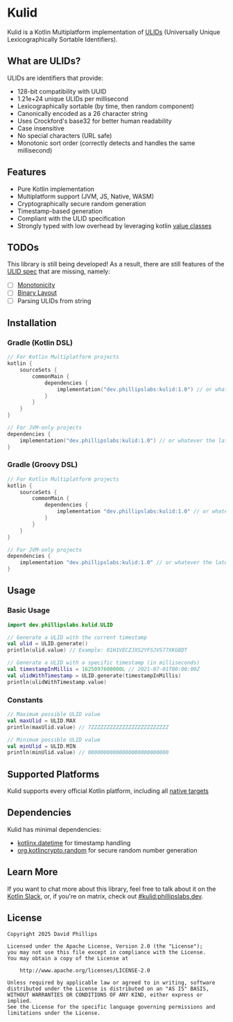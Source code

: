 # Kulid

Kulid is a Kotlin Multiplatform implementation of [ULIDs](https://github.com/ulid/spec) (Universally Unique Lexicographically Sortable Identifiers).

## What are ULIDs?

ULIDs are identifiers that provide:

- 128-bit compatibility with UUID
- 1.21e+24 unique ULIDs per millisecond
- Lexicographically sortable (by time, then random component)
- Canonically encoded as a 26 character string
- Uses Crockford's base32 for better human readability
- Case insensitive
- No special characters (URL safe)
- Monotonic sort order (correctly detects and handles the same millisecond)

## Features

- Pure Kotlin implementation
- Multiplatform support (JVM, JS, Native, WASM)
- Cryptographically secure random generation
- Timestamp-based generation
- Compliant with the ULID specification
- Strongly typed with low overhead by leveraging kotlin [value classes](https://kotlinlang.org/docs/inline-classes.html)

## TODOs
This library is still being developed! As a result, there are still features of the [ULID spec](https://github.com/ulid/spec) that are missing, namely:
- [ ] [Monotonicity](https://github.com/ulid/spec?tab=readme-ov-file#monotonicity)
- [ ] [Binary Layout](https://github.com/ulid/spec?tab=readme-ov-file#binary-layout-and-byte-order)
- [ ] Parsing ULIDs from string

## Installation

### Gradle (Kotlin DSL)

```kotlin
// For Kotlin Multiplatform projects
kotlin {
    sourceSets {
        commonMain {
            dependencies {
                implementation("dev.phillipslabs:kulid:1.0") // or whatever the latest version is
            }
        }
    }
}

// For JVM-only projects
dependencies {
    implementation("dev.phillipslabs:kulid:1.0") // or whatever the latest version is
}
```

### Gradle (Groovy DSL)

```groovy
// For Kotlin Multiplatform projects
kotlin {
    sourceSets {
        commonMain {
            dependencies {
                implementation "dev.phillipslabs:kulid:1.0" // or whatever the latest version is
            }
        }
    }
}

// For JVM-only projects
dependencies {
    implementation "dev.phillipslabs:kulid:1.0" // or whatever the latest version is
}
```

## Usage

### Basic Usage

```kotlin
import dev.phillipslabs.kulid.ULID

// Generate a ULID with the current timestamp
val ulid = ULID.generate()
println(ulid.value) // Example: 01H1VECZJXS2YFSJVS77XKG8DT

// Generate a ULID with a specific timestamp (in milliseconds)
val timestampInMillis = 1625097600000L // 2021-07-01T00:00:00Z
val ulidWithTimestamp = ULID.generate(timestampInMillis)
println(ulidWithTimestamp.value)
```

### Constants

```kotlin
// Maximum possible ULID value
val maxUlid = ULID.MAX
println(maxUlid.value) // 7ZZZZZZZZZZZZZZZZZZZZZZZZZ

// Minimum possible ULID value
val minUlid = ULID.MIN
println(minUlid.value) // 00000000000000000000000000
```

## Supported Platforms

Kulid supports every official Kotlin platform, including all [native targets](https://kotlinlang.org/docs/native-target-support.html) 

## Dependencies

Kulid has minimal dependencies:
- [kotlinx.datetime](https://github.com/Kotlin/kotlinx-datetime) for timestamp handling
- [org.kotlincrypto.random](https://github.com/kotlincrypto/random) for secure random number generation

## Learn More
If you want to chat more about this library, feel free to talk about it on the [Kotlin Slack](https://slack-chats.kotlinlang.org/), or, if you're on matrix, check out [#kulid:phillipslabs.dev](https://matrix.to/#/#kulid:phillipslabs.dev).

## License

```
Copyright 2025 David Phillips

Licensed under the Apache License, Version 2.0 (the "License");
you may not use this file except in compliance with the License.
You may obtain a copy of the License at

    http://www.apache.org/licenses/LICENSE-2.0

Unless required by applicable law or agreed to in writing, software
distributed under the License is distributed on an "AS IS" BASIS,
WITHOUT WARRANTIES OR CONDITIONS OF ANY KIND, either express or implied.
See the License for the specific language governing permissions and
limitations under the License.
```
